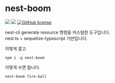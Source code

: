 # nest-boom

![](https://img.shields.io/badge/language-Node-yellow) ![](https://img.shields.io/badge/version-1.0.0-brightgreen) [![GitHub license](https://img.shields.io/badge/license-MIT-blue.svg)]()

nest-cli generate resource 명령을 커스텀한 도구입니다.  
nest.ts + sequelize-typescript 기반입니다.

이렇게 깔고

```
npm i -g nest-boom
```

이렇게 쓰면 됩니다.

```
nest-boom fire-ball
```
